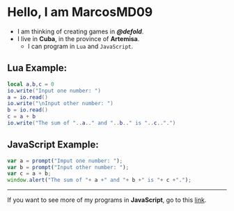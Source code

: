 # Hello, I am MarcosMD09

- I am thinking of creating games in _**@defold**_.
- I live in **Cuba**, in the province of **Artemisa**.
  - I can program in ``Lua``  and  ``JavaScript``.

## Lua Example:
```lua
local a,b,c = 0
io.write("Input one number: ")
a = io.read()
io.write("\nInput other number: ")
b = io.read()
c = a + b
io.write("The sum of "..a.." and "..b.." is "..c..".")
```
## JavaScript Example:
```javascript
var a = prompt("Imput one number: ");
var b = prompt("Input other number: ");
var c = a + b;
window.alert("The sum of "+ a +" and "+ b +" is "+ c +".");
```
---
If you want to see more of my programs in **JavaScript**, go to this [link](https://www.google.com).

